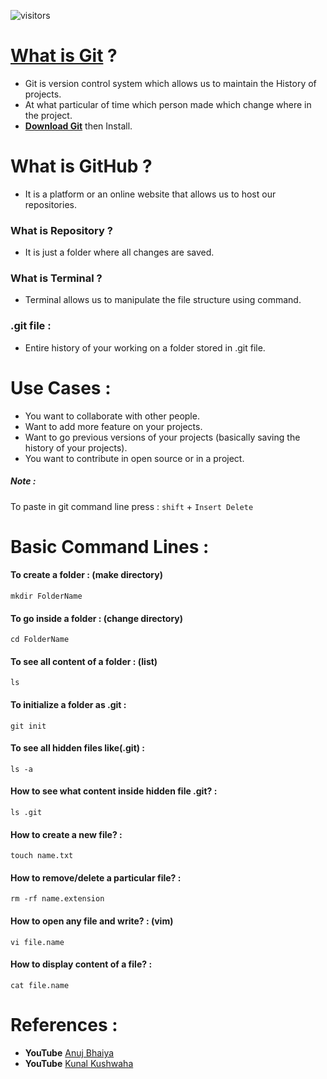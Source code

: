 ![visitors](https://visitor-badge.laobi.icu/badge?page_id=dev-mdirfan.Git-GitHub-Practice-and-Cheat-Sheet)

# [What is Git](./Practice%20From%20CodewithHarry/1-What%20is%20Git/1-What%20is%20Github.md) ?
* Git is version control system which allows us to maintain the History of projects.
* At what particular of time which person made which change where in the project.
* __[Download Git](https://git-scm.com/download/win)__ then Install.

# What is GitHub ?
* It is a platform or an online website that allows us to host our repositories.

### What is Repository ?
* It is just a folder where all changes are saved.

### What is Terminal ?
* Terminal allows us to manipulate the file structure using command.

### .git file :
* Entire history of your working on a folder stored in .git file.

# Use Cases :
* You want to collaborate with other people.
* Want to add more feature on your projects.
* Want to go previous versions of your projects (basically saving the history of your projects).
* You want to contribute in open source or in a project.

##### Note :
To paste in git command line press : `shift` + `Insert Delete`

# Basic Command Lines :
#### To create a folder : (make directory)
    mkdir FolderName

#### To go inside a folder : (change directory)
    cd FolderName

#### To see all content of a folder : (list)
    ls

#### To initialize a folder as .git :
    git init

#### To see all hidden files like(.git) :
    ls -a

#### How to see what content inside hidden file .git? :
    ls .git

#### How to create a new file? :
    touch name.txt

#### How to remove/delete a particular file? :
    rm -rf name.extension

#### How to open any file and write? :  (vim)
    vi file.name

#### How to display content of a file? :
    cat file.name


# References :
* **YouTube** [Anuj Bhaiya](https://youtu.be/uaeKhfhYE0U)
* **YouTube** [Kunal Kushwaha](https://youtu.be/apGV9Kg7ics)